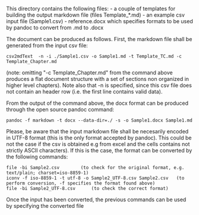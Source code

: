 This directory contains the following files:
    - a couple of templates for building the output markdown file (files Template_*.md)
    - an example csv input file (Sample1.csv)
    - reference.docx which specifies formats to be used by pandoc to convert from .md to .docx

The document can be produced as follows. First, the markdown file shall be generated from the input csv file:

    csv2mdText  -n -i ./Sample1.csv -o Sample1.md -t Template_TC.md -c Template_Chapter.md
    
(note: omitting "-c Template_Chapter.md" from the command above produces a flat document structure with a set of sections non organized in higher level chapters). Note also that -n is specified, since this csv file does not contain an header row (i.e. the first line contains valid data).

From the output of the command above, the docx format can be produced through the open source pandoc command:

    pandoc -f markdown -t docx --data-dir=./ -s -o Sample1.docx Sample1.md

Please, be aware that the input markdown file shall be necesarily encoded in UTF-8 format (this is the only format accepted by pandoc). This could be not the case if the csv is obtained e.g from excel and the cells contains not strictly ASCII characters). If this is the case, the format can be converted by the following commands:

    file -bi Sample2.csv		(to check for the original format, e.g. text/plain; charset=iso-8859-1)
    iconv -f iso-8859-1 -t utf-8 -o Sample2_UTF-8.csv Sample2.csv	(to perform conversion, -f specifies the format found above)
    file -bi Sample2_UTF-8.csv		(to check the correct format)
    
Once the input has been converted, the previous commands can be used by specifying the converted file
